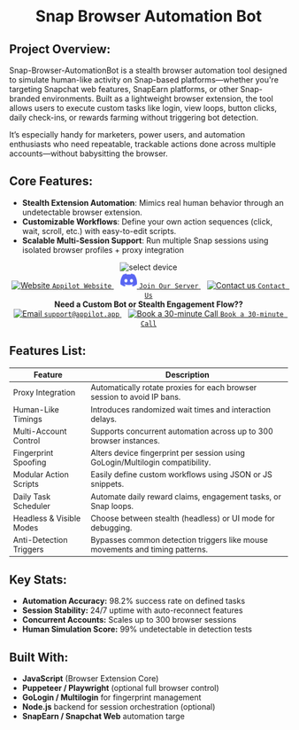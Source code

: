 <h1 align="center">Snap Browser Automation Bot</h1>

## Project Overview:

Snap-Browser-AutomationBot is a stealth browser automation tool designed to simulate human-like activity on Snap-based platforms—whether you're targeting Snapchat web features, SnapEarn platforms, or other Snap-branded environments. Built as a lightweight browser extension, the tool allows users to execute custom tasks like login, view loops, button clicks, daily check-ins, or rewards farming without triggering bot detection.

It’s especially handy for marketers, power users, and automation enthusiasts who need repeatable, trackable actions done across multiple accounts—without babysitting the browser.


## Core Features:
- **Stealth Extension Automation**: Mimics real human behavior through an undetectable browser extension.
- **Customizable Workflows**: Define your own action sequences (click, wait, scroll, etc.) with easy-to-edit scripts.
- **Scalable Multi-Session Support**: Run multiple Snap sessions using isolated browser profiles + proxy integration

<div align="center">
  <img
    src="https://github.com/user-attachments/assets/d200549d-7613-446f-a43b-19a4117ca360"
    alt="select device"
    width="600px"
  />
</div>


<div align="center">
  <a href="https://appilot.app/">
    <img
      alt="Website"
      width="25px"
      src="https://github.com/user-attachments/assets/8e5f3af3-b098-4c1d-980d-df9aebc680d0"
    />
    <code>Appilot Website</code>
  </a>
  &nbsp;&nbsp;
  <a href="https://discord.gg/3CZ5muJdF2">
    <img
      alt="Join Our Server"
      width="30px"
      src="https://github.com/Zeeshanahmad4/RealEstateMate-WhatsApp-Group-Management-Bot/blob/main/discord-icon-svgrepo-com.svg"
    />
    <code>Join Our Server</code>
  </a>
  &nbsp;&nbsp;
  <a href="https://t.me/devpilot1">
    <img
      alt="Contact us"
      width="30px"
      src="https://edent.github.io/SuperTinyIcons/images/svg/telegram.svg"
    />
    <code>Contact Us</code>
  </a>
</div>

<div align="center">
<strong> Need a Custom Bot or Stealth Engagement Flow??</strong>

<div align="center">
  <a href="mailto:support@appilot.app">
  <img
    alt="Email"
    width="30px"
    src="https://github.com/user-attachments/assets/91c8d428-32b7-4be0-91fa-2e42c902b5b8"
  />
  <code>support@appilot.app</code>
</a>
  &nbsp;&nbsp;
  <a href="https://cal.com/app-pilot-m8i8oo/30min">
  <img
    alt="Book a 30-minute Call"
    width="30px"
    src="https://github.com/user-attachments/assets/cd3e5c7b-3e4e-4bb3-b242-bcc20ee78f13"
  />
  <code>Book a 30-minute Call</code>
</a>
<span>

<div align="left">

## Features List:
| Feature                  | Description                                                                   |
| ------------------------ | ----------------------------------------------------------------------------- |
| Proxy Integration        | Automatically rotate proxies for each browser session to avoid IP bans.       |
| Human-Like Timings       | Introduces randomized wait times and interaction delays.                      |
| Multi-Account Control    | Supports concurrent automation across up to 300 browser instances.            |
| Fingerprint Spoofing     | Alters device fingerprint per session using GoLogin/Multilogin compatibility. |
| Modular Action Scripts   | Easily define custom workflows using JSON or JS snippets.                     |
| Daily Task Scheduler     | Automate daily reward claims, engagement tasks, or Snap loops.                |
| Headless & Visible Modes | Choose between stealth (headless) or UI mode for debugging.                   |
| Anti-Detection Triggers  | Bypasses common detection triggers like mouse movements and timing patterns.  |



## Key Stats:
- **Automation Accuracy:** 98.2% success rate on defined tasks
- **Session Stability:** 24/7 uptime with auto-reconnect features
- **Concurrent Accounts:** Scales up to 300 browser sessions
- **Human Simulation Score:** 99% undetectable in detection tests


## Built With:
- **JavaScript** (Browser Extension Core)
- **Puppeteer / Playwright** (optional full browser control)
- **GoLogin / Multilogin** for fingerprint management
- **Node.js** backend for session orchestration (optional)
- **SnapEarn / Snapchat Web** automation targe


